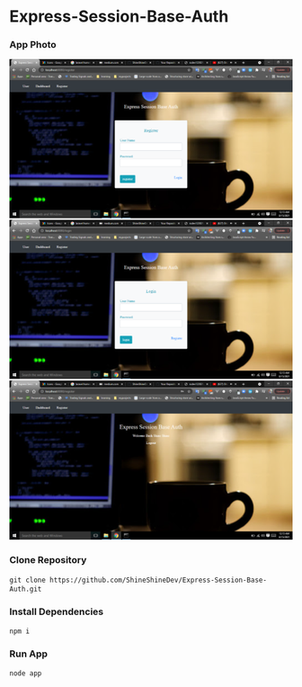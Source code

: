 # Express-Session-Base-Auth


### App Photo
<img src="https://github.com/ShineShineDev/Express-Session-Base-Auth/blob/master/app-photo-1.png" alt="photo1"/>
<img src="https://github.com/ShineShineDev/Express-Session-Base-Auth/blob/master/app-photo-2.png" alt="photo1"/>
<img src="https://github.com/ShineShineDev/Express-Session-Base-Auth/blob/master/app-photo-3.png" alt="photo1">



### Clone Repository
```
git clone https://github.com/ShineShineDev/Express-Session-Base-Auth.git
```

### Install Dependencies
``` 
npm i
```

### Run App
```
node app
```

